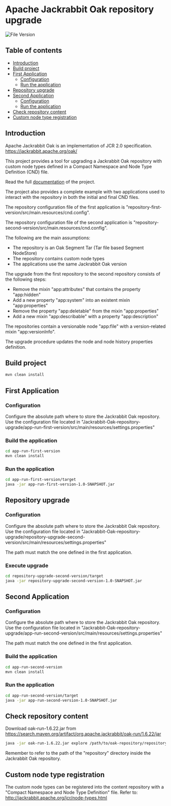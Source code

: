 # Apache Jackrabbit Oak repository upgrade

![File Version](https://github.com/sitMCella/Jackrabbit-Oak-repository-upgrade/wiki/images/file_version_v1.png)

## Table of contents

* [Introduction](#introduction)
* [Build project](#build-project)
* [First Application](#first-application)
  * [Configuration](#first-application-configuration)
  * [Run the application](#run-the-first-version-application)
* [Repository upgrade](#repository-upgrade)
* [Second Application](#second-application)
  * [Configuration](#second-application-configuration)
  * [Run the application](#run-the-second-version-application)
* [Check repository content](#check-repository-content)
* [Custom node type registration](#custom-node-type-registration)

## Introduction

Apache Jackrabbit Oak is an implementation of JCR 2.0 specification.
https://jackrabbit.apache.org/oak/

This project provides a tool for upgrading a Jackrabbit Oak repository with custom node types defined in a Compact Namespace and Node Type Definition (CND) file.

Read the full [documentation](https://github.com/sitMCella/Jackrabbit-Oak-repository-upgrade/wiki/Home) of the project.

The project also provides a complete example with two applications used to interact with the repository in both the initial and final CND files.

The repository configuration file of the first application is "repository-first-version/src/main.resources/cnd.config".

The repository configuration file of the second application is "repository-second-version/src/main.resources/cnd.config".

The following are the main assumptions:
- The repository is an Oak Segment Tar (Tar file based Segment NodeStore)
- The repository contains custom node types
- The applications use the same Jackrabbit Oak version

The upgrade from the first repository to the second repository consists of the following steps:
- Remove the mixin "app:attributes" that contains the property "app:hidden"
- Add a new property "app:system" into an existent mixin "app:properties"
- Remove the property "app:deletable" from the mixin "app:properties"
- Add a new mixin "app:describable" with a property "app:description"

The repositories contain a versionable node "app:file" with a version-related mixin "app:versionInfo".

The upgrade procedure updates the node and node history properties definition. 

## Build project

```sh
mvn clean install
```

## First Application

### Configuration

Configure the absolute path where to store the Jackrabbit Oak repository. Use the configuration file located in
"Jackrabbit-Oak-repository-upgrade/app-run-first-version/src/main/resources/settings.properties"

### Build the application

```sh
cd app-run-first-version
mvn clean install
```

### Run the application

```sh
cd app-run-first-version/target
java -jar app-run-first-version-1.0-SNAPSHOT.jar
```

## Repository upgrade

### Configuration

Configure the absolute path where to store the Jackrabbit Oak repository. Use the configuration file located in
"Jackrabbit-Oak-repository-upgrade/repository-upgrade-second-version/src/main/resources/settings.properties"

The path must match the one defined in the first application.

### Execute upgrade

```sh
cd repository-upgrade-second-version/target
java -jar repository-upgrade-second-version-1.0-SNAPSHOT.jar
```

## Second Application

### Configuration

Configure the absolute path where to store the Jackrabbit Oak repository. Use the configuration file located in
"Jackrabbit-Oak-repository-upgrade/app-run-second-version/src/main/resources/settings.properties"

The path must match the one defined in the first application.

### Build the application

```sh
cd app-run-second-version
mvn clean install
```

### Run the application

```sh
cd app-run-second-version/target
java -jar app-run-second-version-1.0-SNAPSHOT.jar
```

## Check repository content

Download oak-run-1.6.22.jar from https://search.maven.org/artifact/org.apache.jackrabbit/oak-run/1.6.22/jar

```sh
java -jar oak-run-1.6.22.jar explore /path/to/oak-repository/repository
```

Remember to refer to the path of the "repository" directory inside the Jackrabbit Oak repository.

## Custom node type registration

The custom node types can be registered into the content repository with a "Compact Namespace and Node Type Definition" 
file. Refer to: http://jackrabbit.apache.org/jcr/node-types.html
